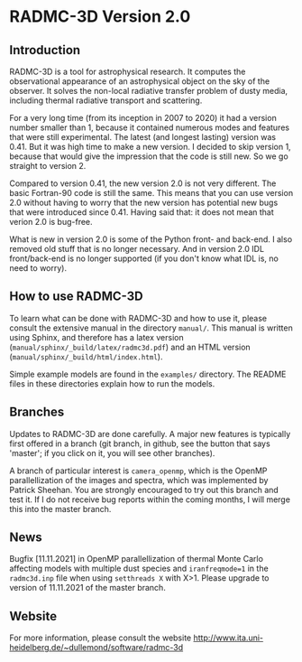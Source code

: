 # RADMC-3D Version 2.0

## Introduction
RADMC-3D is a tool for astrophysical research. It computes the observational appearance of an astrophysical object on the sky of the observer. It solves the non-local radiative transfer problem of dusty media, including thermal radiative transport and scattering. 

For a very long time (from its inception in 2007 to 2020) it had a version number smaller than 1, because it contained numerous modes and features that were still experimental. The latest (and longest lasting) version was 0.41. But it was high time to make a new version. I decided to skip version 1, because that would give the impression that the code is still new. So we go straight to version 2.

Compared to version 0.41, the new version 2.0 is not very different. The basic Fortran-90 code is still the same. This means that you can use version 2.0 without having to worry that the new version has potential new bugs that were introduced since 0.41. Having said that: it does not mean that verion 2.0 is bug-free. 

What is new in version 2.0 is some of the Python front- and back-end. I also removed old stuff that is no longer necessary. And in version 2.0 IDL front/back-end is no longer supported (if you don't know what IDL is, no need to worry). 

## How to use RADMC-3D
To learn what can be done with RADMC-3D and how to use it, please consult the extensive manual in the directory `manual/`. This manual is written using Sphinx, and therefore has a latex version (`manual/sphinx/_build/latex/radmc3d.pdf`) and an HTML version (`manual/sphinx/_build/html/index.html`).

Simple example models are found in the `examples/` directory. The README files in these directories explain how to run the models.

## Branches
Updates to RADMC-3D are done carefully. A major new features is typically first offered in a branch (git branch, in github, see the button that says 'master'; if you click on it, you will see other branches).

A branch of particular interest is `camera_openmp`, which is the OpenMP parallellization of the images and spectra, which was implemented by Patrick Sheehan. You are strongly encouraged to try out this branch and test it. If I do not receive bug reports within the coming months, I will merge this into the master branch.

## News
Bugfix [11.11.2021] in OpenMP parallellization of thermal Monte Carlo affecting models with multiple dust species and `iranfreqmode=1` in the `radmc3d.inp` file when using `setthreads X` with X>1. Please upgrade to version of 11.11.2021 of the master branch.

## Website
For more information, please consult the website http://www.ita.uni-heidelberg.de/~dullemond/software/radmc-3d

